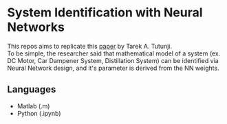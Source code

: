 # System Identification with Neural Networks
This repos aims to replicate this [paper](https://doi.org/10.1016/j.asoc.2016.05.012) by Tarek A. Tutunji. <br>
To be simple, the researcher said that mathematical model of a system (ex. DC Motor, Car Dampener System, Distillation System) can be identified via Neural Network design, and it's parameter is derived from the NN weights.

## Languages
 - Matlab (.m)
 - Python (.ipynb)
